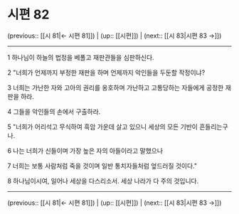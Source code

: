 # 시편 82

(previous:: [[시 81|← 시편 81]]) | (up:: [[시편]]) | (next:: [[시 83|시편 83 →]])

***




1 
하나님이 하늘의 법정을 베풀고 재판관들을 심판하신다. 



2 
"너희가 언제까지 부정한 재판을 하며 언제까지 악인들을 두둔할 작정이냐? 



3 
너희는 가난한 자와 고아의 권리를 옹호하며 가난하고 고통당하는 자들에게 공정한 재판을 하라. 



4 
그들을 악인들의 손에서 구출하라. 



5 
"너희가 어리석고 무식하여 흑암 가운데 살고 있으니 세상의 모든 기반이 흔들리는구나. 



6 
나는 너희가 신들이며 가장 높은 자의 아들이라고 말했으나 



7 
너희는 보통 사람처럼 죽을 것이며 일반 통치자들처럼 엎드러질 것이다." 



8 
하나님이시여, 일어나 세상을 다스리소서. 세상 나라가 다 주의 것입니다.

***

(previous:: [[시 81|← 시편 81]]) | (up:: [[시편]]) | (next:: [[시 83|시편 83 →]])
